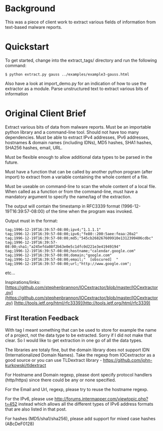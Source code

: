 # Background

This was a piece of client work to extract various fields of information from text-based malware reports.

# Quickstart
To get started, change into the extract_tags/ directory and run the following
command:

```
$ python extract.py gauss ../examples/example3-gauss.html
```

Also have a look at import_demo.py for an indication of how to use the
extractor as a module.
Parse unstructured text to extract various bits of information

# Original Client Brief

Extract various bits of data from malware reports.
Must be an importable python library and a command-line tool.
Should not have too many dependencies.  Must be able to extract IPv4 addresses,
IPv6 addresses, hostnames & domain names (including IDNs), MD5 hashes, SHA1
hashes, SHA256 hashes, email, URL.

Must be flexible enough to allow additional data types to be parsed in the
future.

Must have a function that can be called by another python program (after
import) to extract from a variable containing the whole content of a file.

Must be useable on command-line to scan the whole content of a local file.
When called as a function or from the command-line, must have a mandatory
argument to specify the name/tag of the extraction.

The output will contain the timestamp in RFC3339 format
(1996-12-19T16:39:57-08:00) of the time when the program was invoked.

Output must in the format:
```
tag;1996-12-19T16:39:57-08:00;ipv4;"1.1.1.1"
tag;1996-12-19T16:39:57-08:00;ipv6;"fe80::200:5aee:feaa:20a2"
tag;1996-12-19T16:39:57-08:00;md5;"545cb268267609910e1312399406cdbc"
tag;1996-12-19T16:39:57-08:00;sha1;"a245efda08f2b63e0e5c1dfc0d221e3e41949194"
tag;1996-12-19T16:39:57-08:00;hostname;"calendar.google.com"
tag;1996-12-19T16:39:57-08:00;domain;"google.com"
tag;1996-12-19T16:39:57-08:00;email;"  [obscured]  "
tag;1996-12-19T16:39:57-08:00;url;"http://www.google.com";
```
etc...

Inspirations/links:
[https://github.com/stephenbrannon/IOCextractor/blob/master/IOCextractor.py](https://github.com/stephenbrannon/IOCextractor/blob/master/IOCextractor.py)
[http://tools.ietf.org/html/rfc3339](http://tools.ietf.org/html/rfc3339)

## First Iteration Feedback

With tag I meant something that can be used to store for example the name of a
project, not the data type to be extracted. Sorry if I did not make that clear.
So I would like to get extraction in one go of all the data types.

The libraries are totaly fine, but the domain library does not support IDN
(Internationalized Domain Names). Take the regexp from IOCextractor as a good
source or you can use TLDextract library -
https://github.com/john-kurkowski/tldextract

For Hostname and Domain regexp, please dont specify protocol handlers
(http/https) since there could be any or none specified.

For the Email and Url, regexp, please try to reuse the hostname regexp.

For the IPv6, please use http://forums.intermapper.com/viewtopic.php?t=452
instead which allows all the different types of IPv6 address formats that are
also listed in that post.

For hashes (MD5/sha1/sha256), please add support for mixed case hashes
(ABcDeF0128)

